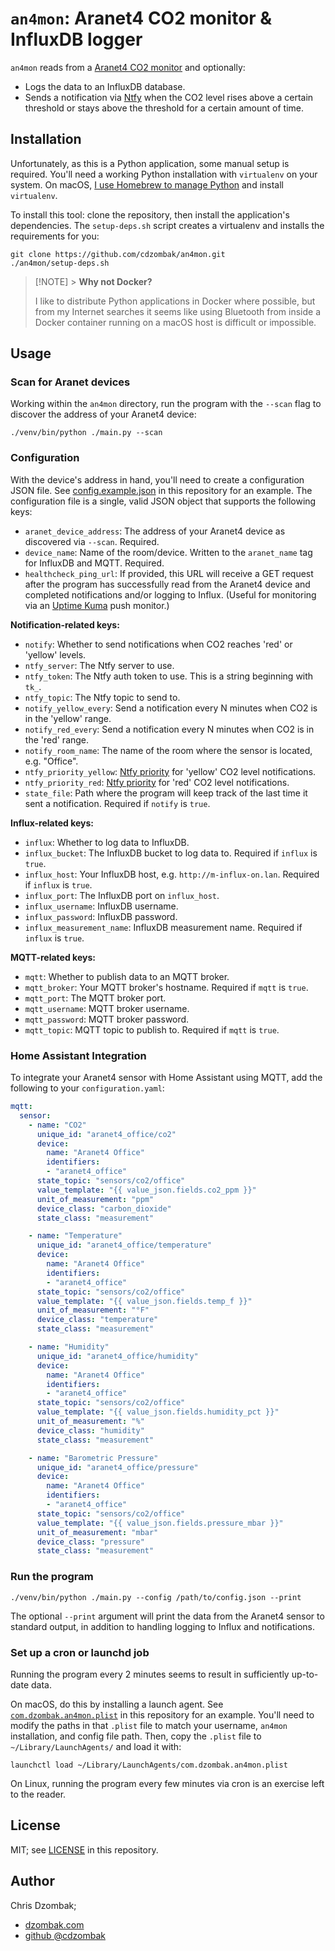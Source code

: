 # `an4mon`: Aranet4 CO2 monitor & InfluxDB logger

`an4mon` reads from a [Aranet4 CO2 monitor](https://aranet.com/products/aranet4-home) and optionally:

- Logs the data to an InfluxDB database.
- Sends a notification via [Ntfy](https://docs.ntfy.sh/) when the CO2 level rises above a certain threshold or stays above the threshold for a certain amount of time.

## Installation

Unfortunately, as this is a Python application, some manual setup is required. You'll need a working Python installation with `virtualenv` on your system. On macOS, [I use Homebrew to manage Python](https://docs.brew.sh/Homebrew-and-Python) and install `virtualenv`.

To install this tool: clone the repository, then install the application's dependencies. The `setup-deps.sh` script creates a virtualenv and installs the requirements for you:

```shell
git clone https://github.com/cdzombak/an4mon.git
./an4mon/setup-deps.sh
```

> [!NOTE] > **Why not Docker?**
>
> I like to distribute Python applications in Docker where possible, but from my Internet searches it seems like using Bluetooth from inside a Docker container running on a macOS host is difficult or impossible.

## Usage

### Scan for Aranet devices

Working within the `an4mon` directory, run the program with the `--scan` flag to discover the address of your Aranet4 device:

```shell
./venv/bin/python ./main.py --scan
```

### Configuration

With the device's address in hand, you'll need to create a configuration JSON file. See [config.example.json](config.example.json) in this repository for an example. The configuration file is a single, valid JSON object that supports the following keys:

- `aranet_device_address`: The address of your Aranet4 device as discovered via `--scan`. Required.
- `device_name`: Name of the room/device. Written to the `aranet_name` tag for InfluxDB and MQTT. Required.
- `healthcheck_ping_url`: If provided, this URL will receive a GET request after the program has successfully read from the Aranet4 device and completed notifications and/or logging to Influx. (Useful for monitoring via an [Uptime Kuma](https://github.com/louislam/uptime-kuma) push monitor.)

**Notification-related keys:**

- `notify`: Whether to send notifications when CO2 reaches 'red' or 'yellow' levels.
- `ntfy_server`: The Ntfy server to use.
- `ntfy_token`: The Ntfy auth token to use. This is a string beginning with `tk_`.
- `ntfy_topic`: The Ntfy topic to send to.
- `notify_yellow_every`: Send a notification every N minutes when CO2 is in the 'yellow' range.
- `notify_red_every`: Send a notification every N minutes when CO2 is in the 'red' range.
- `notify_room_name`: The name of the room where the sensor is located, e.g. "Office".
- `ntfy_priority_yellow`: [Ntfy priority](https://docs.ntfy.sh/publish/#message-priority) for 'yellow' CO2 level notifications.
- `ntfy_priority_red`: [Ntfy priority](https://docs.ntfy.sh/publish/#message-priority) for 'red' CO2 level notifications.
- `state_file`: Path where the program will keep track of the last time it sent a notification. Required if `notify` is `true`.

**Influx-related keys:**

- `influx`: Whether to log data to InfluxDB.
- `influx_bucket`: The InfluxDB bucket to log data to. Required if `influx` is `true`.
- `influx_host`: Your InfluxDB host, e.g. `http://m-influx-on.lan`. Required if `influx` is `true`.
- `influx_port`: The InfluxDB port on `influx_host`.
- `influx_username`: InfluxDB username.
- `influx_password`: InfluxDB password.
- `influx_measurement_name`: InfluxDB measurement name. Required if `influx` is `true`.

**MQTT-related keys:**

- `mqtt`: Whether to publish data to an MQTT broker.
- `mqtt_broker`: Your MQTT broker's hostname. Required if `mqtt` is `true`.
- `mqtt_port`: The MQTT broker port.
- `mqtt_username`: MQTT broker username.
- `mqtt_password`: MQTT broker password.
- `mqtt_topic`: MQTT topic to publish to. Required if `mqtt` is `true`.

### Home Assistant Integration

To integrate your Aranet4 sensor with Home Assistant using MQTT, add the following to your `configuration.yaml`:

```yaml
mqtt:
  sensor:
    - name: "CO2"
      unique_id: "aranet4_office/co2"
      device:
        name: "Aranet4 Office"
        identifiers: 
        - "aranet4_office"
      state_topic: "sensors/co2/office"
      value_template: "{{ value_json.fields.co2_ppm }}"
      unit_of_measurement: "ppm"
      device_class: "carbon_dioxide"
      state_class: "measurement"

    - name: "Temperature"
      unique_id: "aranet4_office/temperature"
      device:
        name: "Aranet4 Office"
        identifiers: 
        - "aranet4_office"
      state_topic: "sensors/co2/office"
      value_template: "{{ value_json.fields.temp_f }}"
      unit_of_measurement: "°F"
      device_class: "temperature"
      state_class: "measurement"

    - name: "Humidity"
      unique_id: "aranet4_office/humidity"
      device:
        name: "Aranet4 Office"
        identifiers: 
        - "aranet4_office"
      state_topic: "sensors/co2/office"
      value_template: "{{ value_json.fields.humidity_pct }}"
      unit_of_measurement: "%"
      device_class: "humidity"
      state_class: "measurement"

    - name: "Barometric Pressure"
      unique_id: "aranet4_office/pressure"
      device:
        name: "Aranet4 Office"
        identifiers: 
        - "aranet4_office"
      state_topic: "sensors/co2/office"
      value_template: "{{ value_json.fields.pressure_mbar }}"
      unit_of_measurement: "mbar"
      device_class: "pressure"
      state_class: "measurement"   
```

### Run the program

```shell
./venv/bin/python ./main.py --config /path/to/config.json --print
```

The optional `--print` argument will print the data from the Aranet4 sensor to standard output, in addition to handling logging to Influx and notifications.

### Set up a cron or launchd job

Running the program every 2 minutes seems to result in sufficiently up-to-date data.

On macOS, do this by installing a launch agent. See [`com.dzombak.an4mon.plist`](com.dzombak.an4mon.plist) in this repository for an example. You'll need to modify the paths in that `.plist` file to match your username, `an4mon` installation, and config file path. Then, copy the `.plist` file to `~/Library/LaunchAgents/` and load it with:

```shell
launchctl load ~/Library/LaunchAgents/com.dzombak.an4mon.plist
```

On Linux, running the program every few minutes via cron is an exercise left to the reader.

## License

MIT; see [LICENSE](LICENSE) in this repository.

## Author

Chris Dzombak;

- [dzombak.com](https://www.dzombak.com/)
- [github @cdzombak](https://www.github.com/cdzombak)
